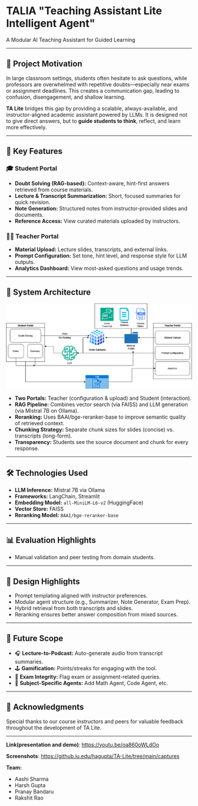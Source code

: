 # TALIA "Teaching Assistant Lite Intelligent Agent"
A Modular AI Teaching Assistant for Guided Learning

---

## 🚀 Project Motivation

In large classroom settings, students often hesitate to ask questions, while professors are overwhelmed with repetitive doubts—especially near exams or assignment deadlines. This creates a communication gap, leading to confusion, disengagement, and shallow learning.

**TA Lite** bridges this gap by providing a scalable, always-available, and instructor-aligned academic assistant powered by LLMs. It is designed not to give direct answers, but to **guide students to think**, reflect, and learn more effectively.

---

## 🧠 Key Features

### 🎓 Student Portal
- **Doubt Solving (RAG-based):** Context-aware, hint-first answers retrieved from course materials.
- **Lecture & Transcript Summarization:** Short, focused summaries for quick revision.
- **Note Generation:** Structured notes from instructor-provided slides and documents.
- **Reference Access:** View curated materials uploaded by instructors.

### 👩‍🏫 Teacher Portal
- **Material Upload:** Lecture slides, transcripts, and external links.
- **Prompt Configuration:** Set tone, hint level, and response style for LLM outputs.
- **Analytics Dashboard:** View most-asked questions and usage trends.

---

## 🔧 System Architecture

![System](https://github.com/1RakshitRao/TALIA/blob/main/SystemArchitecture.png?raw=true)


- **Two Portals:** Teacher (configuration & upload) and Student (interaction).
- **RAG Pipeline:** Combines vector search (via FAISS) and LLM generation (via Mistral 7B on Ollama).
- **Reranking:** Uses BAAI/bge-reranker-base to improve semantic quality of retrieved context.
- **Chunking Strategy:** Separate chunk sizes for slides (concise) vs. transcripts (long-form).
- **Transparency:** Students see the source document and chunk for every response.

---

## 🛠️ Technologies Used

- **LLM Inference:** Mistral 7B via Ollama
- **Frameworks:** LangChain, Streamlit
- **Embedding Model:** `all-MiniLM-L6-v2` (HuggingFace)
- **Vector Store:** FAISS
- **Reranking Model:** `BAAI/bge-reranker-base`

---

## 📊 Evaluation Highlights

- Manual validation and peer testing from domain students.

---

## 🧭 Design Highlights

- Prompt templating aligned with instructor preferences.
- Modular agent structure (e.g., Summarizer, Note Generator, Exam Prep).
- Hybrid retrieval from both transcripts and slides.
- Reranking ensures better answer composition from mixed sources.

---

## 🔮 Future Scope

- 🎧 **Lecture-to-Podcast:** Auto-generate audio from transcript summaries.
- 🕹️ **Gamification:** Points/streaks for engaging with the tool.
- 🚫 **Exam Integrity:** Flag exam or assignment-related queries.
- 🧩 **Subject-Specific Agents:** Add Math Agent, Code Agent, etc.

---

## 🙌 Acknowledgments

Special thanks to our course instructors and peers for valuable feedback throughout the development of TA Lite.

---

**Link(presentation and demo)**: https://youtu.be/oa860oWLdOo

**Screenshots**: https://github.iu.edu/hagupta/TA-Lite/tree/main/captures

**Team:** 
- Aashi Sharma  
- Harsh Gupta  
- Pranay Bandaru  
- Rakshit Rao  

